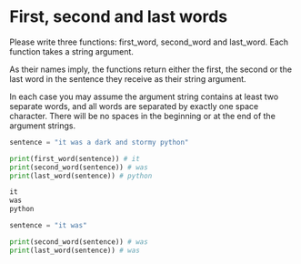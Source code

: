 
# First, second and last words

Please write three functions: first_word, second_word and last_word. Each function takes a string argument.

As their names imply, the functions return either the first, the second or the last word in the sentence they receive as their string argument.

In each case you may assume the argument string contains at least two separate words, and all words are separated by exactly one space character. There will be no spaces in the beginning or at the end of the argument strings.

```python
sentence = "it was a dark and stormy python"

print(first_word(sentence)) # it
print(second_word(sentence)) # was
print(last_word(sentence)) # python
```

```markdown
it
was
python
```

```python
sentence = "it was"

print(second_word(sentence)) # was
print(last_word(sentence)) # was
```
